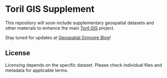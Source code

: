# Toril GIS Supplement

This repository will soon include supplementary geospatial datasets and other materials to enhance the main [Toril GIS](https://github.com/geospatial-grimoire/toril-gis) project.  

Stay tuned for updates at [Geospatial Grimoire Blog](https://www.geospatial-grimoire.com/blog/)!

## License

Licensing depends on the specific dataset. Please check individual files and metadata for applicable terms.
